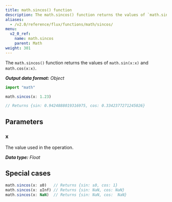 ```yaml
---
title: math.sincos() function
description: The math.sincos() function returns the values of `math.sin(x:x)` and `math.cos(x:x)`.
aliases:
  - /v2.0/reference/flux/functions/math/sincos/
menu:
  v2_0_ref:
    name: math.sincos
    parent: Math
weight: 301
---
```


The `math.sincos()` function returns the values of `math.sin(x:x)` and `math.cos(x:x)`.

_**Output data format:** Object_

```js
import "math"

math.sincos(x: 1.23)

// Returns {sin: 0.9424888019316975, cos: 0.3342377271245026}
```

## Parameters

### x
The value used in the operation.

_**Data type:** Float_

## Special cases
```js
math.sincos(x: ±0)   // Returns {sin: ±0, cos: 1}
math.sincos(x: ±Inf) // Returns {sin: NaN, cos: NaN}
math.sincos(x: NaN)  // Returns {sin: NaN, cos:  NaN}
```
